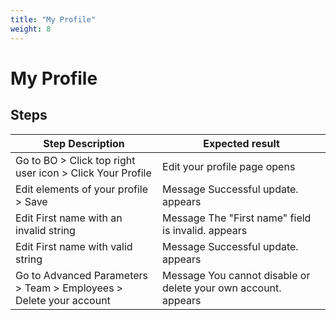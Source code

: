 ```yaml
---
title: "My Profile"
weight: 8
---
```


# My Profile
## Steps
| Step Description | Expected result |
| ----- | ----- |
| Go to BO > Click top right user icon > Click Your Profile | Edit your profile page opens |
| Edit elements of your profile > Save | Message Successful update. appears |
| Edit First name with an invalid string | Message The "First name" field is invalid. appears |
| Edit First name with valid string | Message Successful update. appears |
| Go to Advanced Parameters > Team > Employees > Delete your account | Message You cannot disable or delete your own account. appears |
